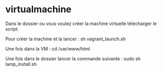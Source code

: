 # virtualmachine


Dans le dossier ou vous voulez créer la machine virtuelle télécharger le script.


Pour créer la machine et la lancer :
sh vagrant_launch.sh

Une fois dans la VM :
cd /var/www/html

Une fois dans le dossier lancer la commande suivante :
sudo sh lamp_install.sh
